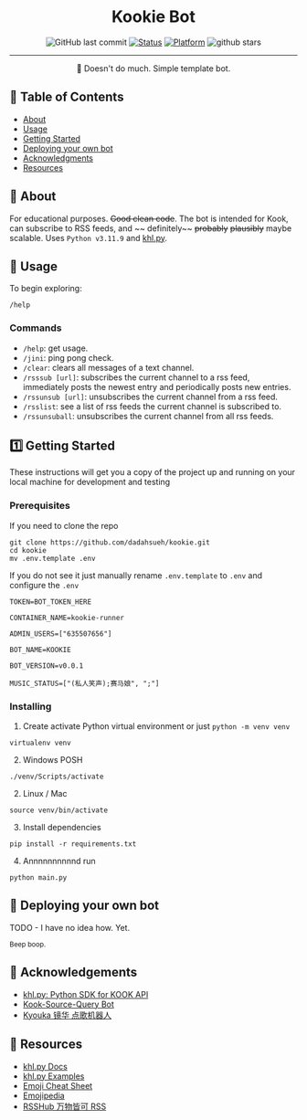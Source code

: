<h1 align="center">Kookie Bot</h1>

<div align="center">

![GitHub last commit](https://img.shields.io/github/last-commit/dadahsueh/kookie?logo=github&style=for-the-badge)
[![Status](https://img.shields.io/badge/status-active-success.svg?style=for-the-badge)](https://github.com/dadahsueh/kookie)
[![Platform](https://img.shields.io/badge/platform-kook-green?style=for-the-badge)](https://github.com/dadahsueh/kookie)
![github stars](https://img.shields.io/github/stars/dadahsueh/kookie?style=for-the-badge)

</div>

---

<p align="center"> 🤖 Doesn't do much. Simple template bot.
    <br> 
</p>

## 📝 Table of Contents

- [About](#about)
- [Usage](#usage)
- [Getting Started](#getting_started)
- [Deploying your own bot](#deployment)
- [Acknowledgments](#acknowledgement)
- [Resources](#resources)

## 🧐 About <a name = "about"></a>

For educational purposes. ~~Good clean code~~. The bot is intended for Kook, can subscribe to RSS feeds, and ~~
definitely~~ ~~probably~~ ~~plausibly~~ maybe scalable. Uses `Python v3.11.9`
and [khl.py](https://github.com/TWT233/khl.py).

## 🎈 Usage <a name = "usage"></a>

To begin exploring:

```
/help
```

### Commands

- `/help`: get usage.
- `/jini`: ping pong check.
- `/clear`: clears all messages of a text channel.
- `/rsssub [url]`: subscribes the current channel to a rss feed, immediately posts the newest entry and periodically
  posts new entries.
- `/rssunsub [url]`: unsubscribes the current channel from a rss feed.
- `/rsslist`: see a list of rss feeds the current channel is subscribed to.
- `/rssunsuball`: unsubscribes the current channel from all rss feeds.

## 1️⃣ Getting Started <a name = "getting_started"></a>

These instructions will get you a copy of the project up and running on your local machine for development and testing

### Prerequisites

If you need to clone the repo

```
git clone https://github.com/dadahsueh/kookie.git
cd kookie
mv .env.template .env
```

If you do not see it just manually rename `.env.template` to `.env` and configure the `.env`

```
TOKEN=BOT_TOKEN_HERE

CONTAINER_NAME=kookie-runner

ADMIN_USERS=["635507656"]

BOT_NAME=KOOKIE

BOT_VERSION=v0.0.1

MUSIC_STATUS=["(私人笑声);赛马娘", ";"]
```

### Installing

1. Create activate Python virtual environment or just `python -m venv venv`

```
virtualenv venv
```

2. Windows POSH

```
./venv/Scripts/activate
```

2. Linux / Mac

```
source venv/bin/activate
```

3. Install dependencies

```
pip install -r requirements.txt
```

4. Annnnnnnnnnd run

```
python main.py
```

## 🚀 Deploying your own bot <a name = "deployment"></a>

TODO - I have no idea how. Yet.

<sup>Beep boop.</sup>

## 🎉 Acknowledgements <a name = "acknowledgement"></a>

- [khl.py: Python SDK for KOOK API](https://github.com/TWT233/khl.py)
- [Kook-Source-Query Bot](https://github.com/NyaaaDoge/kook-source-query)
- [Kyouka 镜华 点歌机器人](https://github.com/shuyangzhang/Kyouka/)

## 💭 Resources <a name = "resources"></a>

- [khl.py Docs](https://khl-py.eu.org/)
- [khl.py Examples](https://github.com/TWT233/khl.py/blob/main/example/README.md)
- [Emoji Cheat Sheet](https://www.webfx.com/tools/emoji-cheat-sheet/)
- [Emojipedia](https://emojipedia.org/)
- [RSSHub 万物皆可 RSS](https://docs.rsshub.app/zh/)
